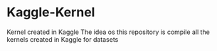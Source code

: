 # Kaggle-Kernel
Kernel created in Kaggle
The idea os this repository is compile all the kernels created in Kaggle for datasets
